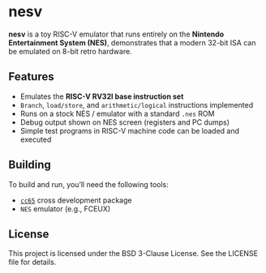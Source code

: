 # nesv
**nesv** is a toy RISC-V emulator that runs entirely on the **Nintendo Entertainment System (NES)**, demonstrates that a modern 32-bit ISA can be emulated on 8-bit retro hardware.

## Features

- Emulates the **RISC-V RV32I base instruction set**  
- `Branch`, `load/store`, and `arithmetic/logical` instructions implemented  
- Runs on a stock NES / emulator with a standard `.nes` ROM  
- Debug output shown on NES screen (registers and PC dumps)  
- Simple test programs in RISC-V machine code can be loaded and executed  

## Building
To build and run, you’ll need the following tools:

- [`cc65`](https://cc65.github.io/)  cross development package
- `NES` emulator (e.g., FCEUX)

## License
This project is licensed under the BSD 3-Clause License. See the LICENSE file for details.
